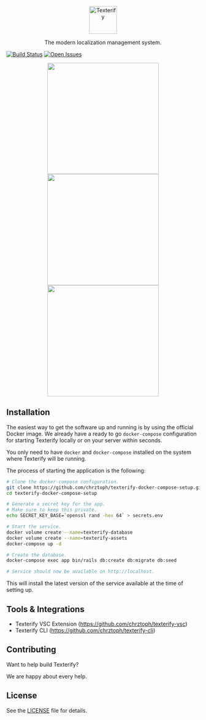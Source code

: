 <p align="center">
  <p align="center">
    <a href="https://texterify.com/?utm_source=github&utm_medium=logo" target="_blank">
      <img src="https://raw.github.com/chrztoph/texterify/screenshots/logo.png?sanitize=true" alt="Texterify" height="72">
    </a>
  </p>
  <p align="center">
    The modern localization management system.
  </p>
</p>

[![Build Status](https://travis-ci.org/chrztoph/texterify.svg?branch=master)](https://travis-ci.org/chrztoph/texterify) [![Open Issues](https://img.shields.io/github/issues-raw/chrztoph/texterify.svg)](https://img.shields.io/github/issues-raw/chrztoph/texterify.svg)

<p align="center">
  <img src="https://raw.github.com/chrztoph/texterify/screenshots/example_1.png" width="290">
  <img src="https://raw.github.com/chrztoph/texterify/screenshots/example_2.png" width="290">
  <img src="https://raw.github.com/chrztoph/texterify/screenshots/example_3.png" width="290">
</p>

## Installation

The easiest way to get the software up and running is by using the official Docker image. We already have a ready to go `docker-compose` configuration for starting Texterify locally or on your server within seconds.

You only need to have `docker` and `docker-compose` installed on the system where Texterify will be running.

The process of starting the application is the following:

```sh
# Clone the docker-compose configuration.
git clone https://github.com/chrztoph/texterify-docker-compose-setup.git
cd texterify-docker-compose-setup

# Generate a secret key for the app.
# Make sure to keep this private.
echo SECRET_KEY_BASE=`openssl rand -hex 64` > secrets.env

# Start the service.
docker volume create --name=texterify-database
docker volume create --name=texterify-assets
docker-compose up -d

# Create the database.
docker-compose exec app bin/rails db:create db:migrate db:seed

# Service should now be available on http://localhost.
```

This will install the latest version of the service available at the time of setting up.

## Tools & Integrations

- Texterify VSC Extension (https://github.com/chrztoph/texterify-vsc)
- Texterify CLI (https://github.com/chrztoph/texterify-cli)

## Contributing

Want to help build Texterify?

We are happy about every help.

## License

See the [LICENSE](LICENSE) file for details.
